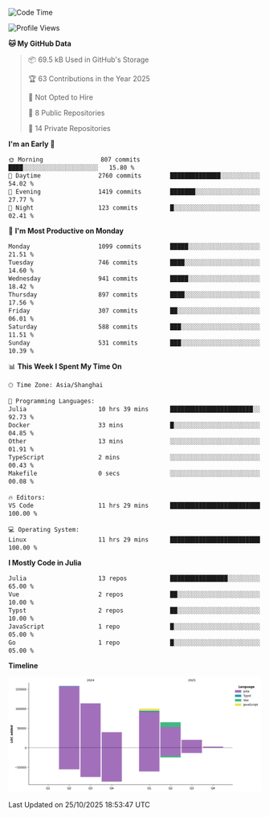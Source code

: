 <!--START_SECTION:waka-->
![Code Time](http://img.shields.io/badge/Code%20Time-830%20hrs%2046%20mins-blue)

![Profile Views](http://img.shields.io/badge/Profile%20Views-0-blue)

**🐱 My GitHub Data** 

> 📦 69.5 kB Used in GitHub's Storage 
 > 
> 🏆 63 Contributions in the Year 2025
 > 
> 🚫 Not Opted to Hire
 > 
> 📜 8 Public Repositories 
 > 
> 🔑 14 Private Repositories 
 > 
**I'm an Early 🐤** 

```text
🌞 Morning                807 commits         ████░░░░░░░░░░░░░░░░░░░░░   15.80 % 
🌆 Daytime                2760 commits        ██████████████░░░░░░░░░░░   54.02 % 
🌃 Evening                1419 commits        ███████░░░░░░░░░░░░░░░░░░   27.77 % 
🌙 Night                  123 commits         █░░░░░░░░░░░░░░░░░░░░░░░░   02.41 % 
```
📅 **I'm Most Productive on Monday** 

```text
Monday                   1099 commits        █████░░░░░░░░░░░░░░░░░░░░   21.51 % 
Tuesday                  746 commits         ████░░░░░░░░░░░░░░░░░░░░░   14.60 % 
Wednesday                941 commits         █████░░░░░░░░░░░░░░░░░░░░   18.42 % 
Thursday                 897 commits         ████░░░░░░░░░░░░░░░░░░░░░   17.56 % 
Friday                   307 commits         ██░░░░░░░░░░░░░░░░░░░░░░░   06.01 % 
Saturday                 588 commits         ███░░░░░░░░░░░░░░░░░░░░░░   11.51 % 
Sunday                   531 commits         ███░░░░░░░░░░░░░░░░░░░░░░   10.39 % 
```


📊 **This Week I Spent My Time On** 

```text
🕑︎ Time Zone: Asia/Shanghai

💬 Programming Languages: 
Julia                    10 hrs 39 mins      ███████████████████████░░   92.73 % 
Docker                   33 mins             █░░░░░░░░░░░░░░░░░░░░░░░░   04.85 % 
Other                    13 mins             ░░░░░░░░░░░░░░░░░░░░░░░░░   01.91 % 
TypeScript               2 mins              ░░░░░░░░░░░░░░░░░░░░░░░░░   00.43 % 
Makefile                 0 secs              ░░░░░░░░░░░░░░░░░░░░░░░░░   00.08 % 

🔥 Editors: 
VS Code                  11 hrs 29 mins      █████████████████████████   100.00 % 

💻 Operating System: 
Linux                    11 hrs 29 mins      █████████████████████████   100.00 % 
```

**I Mostly Code in Julia** 

```text
Julia                    13 repos            ████████████████░░░░░░░░░   65.00 % 
Vue                      2 repos             ██░░░░░░░░░░░░░░░░░░░░░░░   10.00 % 
Typst                    2 repos             ██░░░░░░░░░░░░░░░░░░░░░░░   10.00 % 
JavaScript               1 repo              █░░░░░░░░░░░░░░░░░░░░░░░░   05.00 % 
Go                       1 repo              █░░░░░░░░░░░░░░░░░░░░░░░░   05.00 % 
```



**Timeline**

![Lines of Code chart](https://raw.githubusercontent.com/DimhamT/DimhamT/main/assets/bar_graph.png)


 Last Updated on 25/10/2025 18:53:47 UTC
<!--END_SECTION:waka-->



<!--
**dhtantoy/dhtantoy** is a ✨ _special_ ✨ repository because its `README.md` (this file) appears on your GitHub profile.

Here are some ideas to get you started:

- 🔭 I’m currently working on ...
- 🌱 I’m currently learning ...
- 👯 I’m looking to collaborate on ...
- 🤔 I’m looking for help with ...
- 💬 Ask me about ...
- 📫 How to reach me: ...
- 😄 Pronouns: ...
- ⚡ Fun fact: ...
-->
